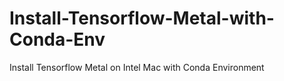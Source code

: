 # Install-Tensorflow-Metal-with-Conda-Env
Install Tensorflow Metal on Intel Mac with Conda Environment
